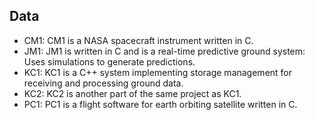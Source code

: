 ## Data
- CM1: CM1 is a NASA spacecraft instrument written in C.
- JM1: JM1 is written in C and is a real-time predictive ground system: 
Uses simulations to generate predictions.
- KC1: KC1 is a C++ system implementing storage management for receiving and processing ground data.
- KC2: KC2 is another part of the same project as KC1.
- PC1: PC1 is a flight software for earth orbiting satellite written in C.
